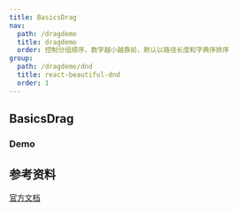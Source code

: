 ```yaml
---
title: BasicsDrag
nav:
  path: /dragdemo
  title: dragdemo
  order: 控制分组顺序，数字越小越靠前，默认以路径长度和字典序排序
group:
  path: /dragdemo/dnd
  title: react-beautiful-dnd
  order: 1
---
```


## BasicsDrag

### Demo

<code src="./BasicsDrag.jsx" title='基于react-beautiful-dnd的的拖拽' desc='无样式，仅有逻辑'></code>

## 参考资料

[官方文档](https://github.com/atlassian/react-beautiful-dnd)
